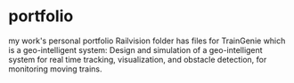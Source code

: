 # portfolio
my work's personal portfolio
Railvision folder has files for TrainGenie which is a geo-intelligent system: Design and simulation of a geo-intelligent system for real time tracking, visualization, and obstacle detection, for monitoring moving trains.

